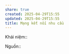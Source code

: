 ```yaml
---
share: true
created: 2025-04-29T15:55
updated: 2025-04-29T15:55
title: Mạng kết nối nhu cầu
---
```

Khái niệm:: 

Nguồn::